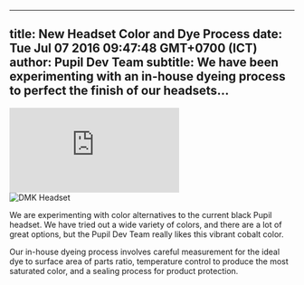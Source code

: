 ---
 title: New Headset Color and Dye Process
 date: Tue Jul 07 2016 09:47:48 GMT+0700 (ICT)
 author: Pupil Dev Team
 subtitle: We have been experimenting with an in-house dyeing process to perfect the finish of our headsets...
 ---

<div class="Feature-video-container-16by9">
  <iframe class="Feature-video" src="https://www.youtube.com/embed/f8BM9y6Yz4A" frameborder="0" allowfullscreen></iframe>
</div>

<img src="../../../../media/images/blog/dmk-headset.jpg" class='Feature-image' alt="DMK Headset">

We are experimenting with color alternatives to the current black Pupil headset. We have tried out a wide variety of colors, and there are a lot of great options, but the Pupil Dev Team really likes this vibrant cobalt color.

Our in-house dyeing process involves careful measurement for the ideal dye to surface area of parts ratio, temperature control to produce the most saturated color, and a sealing process for product protection. 